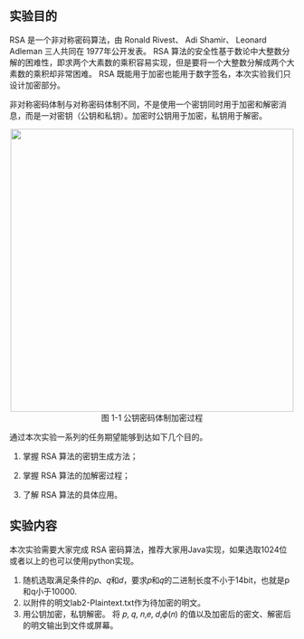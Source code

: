 ## 实验目的

RSA 是一个非对称密码算法，由 Ronald Rivest、 Adi Shamir、 Leonard Adleman 三人共同在 1977年公开发表。 RSA 算法的安全性基于数论中大整数分解的困难性，即求两个大素数的乘积容易实现，但是要将一个大整数分解成两个大素数的乘积却非常困难。 RSA 既能用于加密也能用于数字签名，本次实验我们只设计加密部分。

非对称密码体制与对称密码体制不同，不是使用一个密钥同时用于加密和解密消息，而是一对密钥（公钥和私钥）。加密时公钥用于加密，私钥用于解密。

<center><img src="../assets/1-2.png" width = 500></center>
<center>图 1-1 公钥密码体制加密过程</center>

通过本次实验一系列的任务期望能够到达如下几个目的。

1. 掌握 RSA 算法的密钥生成方法；

2. 掌握 RSA 算法的加解密过程；

3. 了解 RSA 算法的具体应用。


## 实验内容

本次实验需要大家完成 RSA 密码算法，推荐大家用Java实现，如果选取1024位或者以上的也可以使用python实现。

1. 随机选取满足条件的𝑝、𝑞和𝑑，要求𝑝和𝑞的二进制长度不小于14bit，也就是p和q小于10000.
2. 以附件的明文lab2-Plaintext.txt作为待加密的明文。
3. 用公钥加密，私钥解密。 将 𝑝, 𝑞, 𝑛,𝑒, 𝑑,𝜙(𝑛) 的值以及加密后的密文、解密后的明文输出到文件或屏幕。



         